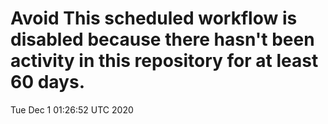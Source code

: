 # Avoid This scheduled workflow is disabled because there hasn't been activity in this repository for at least 60 days.
Tue Dec  1 01:26:52 UTC 2020
